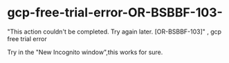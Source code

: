 # gcp-free-trial-error-OR-BSBBF-103-
"This action couldn't be completed. Try again later. [OR-BSBBF-103]" , gcp free trial error

Try in the "New Incognito window",this works for sure.
